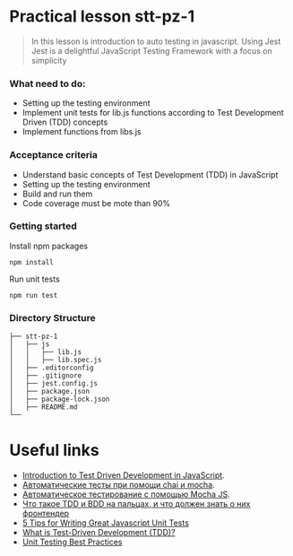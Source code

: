 # Practical lesson stt-pz-1 

> In this lesson is introduction to auto testing in javascript. Using Jest
> Jest is a delightful JavaScript Testing Framework with a focus on simplicity


### What need to do:
* Setting up the testing environment
* Implement unit tests for lib.js functions according to Test Development Driven (TDD) concepts
* Implement functions from libs.js

### Acceptance criteria 
* Understand basic concepts of Test Development (TDD) in JavaScript
* Setting up the testing environment
* Build and run them
* Code coverage must be mote than 90%

### Getting started

Install npm packages

```
npm install
```

Run unit tests

```
npm run test
```
### Directory Structure

```
├── stt-pz-1
│   ├── js
│   │   ├── lib.js
│   │   ├── lib.spec.js
│   ├── .editorconfig
│   ├── .gitignore
│   ├── jest.config.js
│   ├── package.json
│   ├── package-lock.json
│   ├── README.md 
└── 
```
# Useful links
* [Introduction to Test Driven Development in JavaScript](https://www.pluralsight.com/guides/introduction-to-test-driven-development-in-javascript).
* [Автоматические тесты при помощи chai и mocha](https://learn.javascript.ru/testing).
* [Автоматическое тестирование с помощью Mocha JS](https://ivaneroshkin.medium.com/%D0%B0%D0%B2%D1%82%D0%BE%D0%BC%D0%B0%D1%82%D0%B8%D1%87%D0%B5%D1%81%D0%BA%D0%BE%D0%B5-%D1%82%D0%B5%D1%81%D1%82%D0%B8%D1%80%D0%BE%D0%B2%D0%B0%D0%BD%D0%B8%D0%B5-%D1%81-%D0%BF%D0%BE%D0%BC%D0%BE%D1%89%D1%8C%D1%8E-mocha-js-585483e3ad74).
* [Что такое TDD и BDD на пальцах, и что должен знать о них фронтендер
  ](https://medium.com/@lucyhackwrench/%D1%87%D1%82%D0%BE-%D1%82%D0%B0%D0%BA%D0%BE%D0%B5-tdd-%D0%B8-bdd-%D0%BD%D0%B0-%D0%BF%D0%B0%D0%BB%D1%8C%D1%86%D0%B0%D1%85-%D0%B8-%D1%87%D1%82%D0%BE-%D0%B4%D0%BE%D0%BB%D0%B6%D0%B5%D0%BD-%D0%B7%D0%BD%D0%B0%D1%82%D1%8C-%D0%BE-%D0%BD%D0%B8%D1%85-%D1%84%D1%80%D0%BE%D0%BD%D1%82%D0%B5%D0%BD%D0%B4%D0%B5%D1%80-701a10e06bb9)
* [5 Tips for Writing Great Javascript Unit Tests](https://medium.com/@yahelyechieli/5-tips-for-writing-great-javascript-unit-tests-86296ad2d997)
* [What is Test-Driven Development (TDD)?](https://www.browserstack.com/guide/tdd-vs-bdd-vs-atdd)
* [Unit Testing Best Practices](https://www.testim.io/blog/unit-testing-best-practices/)

